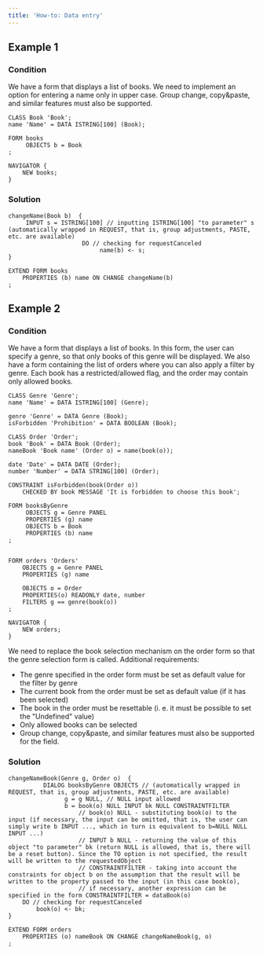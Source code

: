 ```yaml
---
title: 'How-to: Data entry'
---
```


## Example 1

### Condition

We have a form that displays a list of books. We need to implement an option for entering a name only in upper case. Group change, copy&paste, and similar features must also be supported.

```lsf
CLASS Book 'Book';
name 'Name' = DATA ISTRING[100] (Book);

FORM books
     OBJECTS b = Book
;

NAVIGATOR {
    NEW books;
}
```

### Solution

```lsf
changeName(Book b)  {
     INPUT s = ISTRING[100] // inputting ISTRING[100] "to parameter" s (automatically wrapped in REQUEST, that is, group adjustments, PASTE, etc. are available)
                     DO // checking for requestCanceled
                          name(b) <- s;
}

EXTEND FORM books
    PROPERTIES (b) name ON CHANGE changeName(b)
;
```

  

## Example 2

### Condition

We have a form that displays a list of books. In this form, the user can specify a genre, so that only books of this genre will be displayed. We also have a form containing the list of orders where you can also apply a filter by genre. Each book has a restricted/allowed flag, and the order may contain only allowed books.

```lsf
CLASS Genre 'Genre';
name 'Name' = DATA ISTRING[100] (Genre);

genre 'Genre' = DATA Genre (Book);
isForbidden 'Prohibition' = DATA BOOLEAN (Book);

CLASS Order 'Order';
book 'Book' = DATA Book (Order);
nameBook 'Book name' (Order o) = name(book(o));

date 'Date' = DATA DATE (Order);
number 'Number' = DATA STRING[100] (Order);

CONSTRAINT isForbidden(book(Order o))
    CHECKED BY book MESSAGE 'It is forbidden to choose this book';

FORM booksByGenre
     OBJECTS g = Genre PANEL
     PROPERTIES (g) name
     OBJECTS b = Book
     PROPERTIES (b) name
;


FORM orders 'Orders'
    OBJECTS g = Genre PANEL
    PROPERTIES (g) name

    OBJECTS o = Order
    PROPERTIES(o) READONLY date, number
    FILTERS g == genre(book(o))
;

NAVIGATOR {
    NEW orders;
}
```

We need to replace the book selection mechanism on the order form so that the genre selection form is called. Additional requirements:

-   The genre specified in the order form must be set as default value for the filter by genre
-   The current book from the order must be set as default value (if it has been selected)
-   The book in the order must be resettable (i. e. it must be possible to set the "Undefined" value)
-   Only allowed books can be selected
-   Group change, copy&paste, and similar features must also be supported for the field.

### Solution

```lsf
changeNameBook(Genre g, Order o)  {
          DIALOG booksByGenre OBJECTS // (automatically wrapped in REQUEST, that is, group adjustments, PASTE, etc. are available)
                g = g NULL, // NULL input allowed
                b = book(o) NULL INPUT bk NULL CONSTRAINTFILTER
                    // book(o) NULL - substituting book(o) to the input (if necessary, the input can be omitted, that is, the user can simply write b INPUT ..., which in turn is equivalent to b=NULL NULL INPUT ...)
                    // INPUT b NULL - returning the value of this object "to parameter" bk (return NULL is allowed, that is, there will be a reset button). Since the TO option is not specified, the result will be written to the requestedObject
                    // CONSTRAINTFILTER - taking into account the constraints for object b on the assumption that the result will be written to the property passed to the input (in this case book(o),
                    // if necessary, another expression can be specified in the form CONSTRAINTFILTER = dataBook(o)
    DO // checking for requestCanceled
        book(o) <- bk;
}

EXTEND FORM orders
    PROPERTIES (o) nameBook ON CHANGE changeNameBook(g, o)
;
```

  
